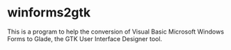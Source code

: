 # winforms2gtk
This is a program to help the conversion of Visual Basic Microsoft Windows Forms to Glade,  the GTK User Interface Designer tool.
